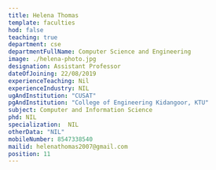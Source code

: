 ```yaml
---
title: Helena Thomas
template: faculties
hod: false
teaching: true
department: cse
departmentFullName: Computer Science and Engineering
image: ./helena-photo.jpg
designation: Assistant Professor
dateOfJoining: 22/08/2019
experienceTeaching: Nil
experienceIndustry: NIL
ugAndInstitution: "CUSAT"
pgAndInstitution: "College of Engineering Kidangoor, KTU"
subject: Computer and Information Science
phd: NIL
specialization:  NIL
otherData: "NIL"
mobileNumber: 8547338540
mailid: helenathomas2007@gmail.com
position: 11
---
```

